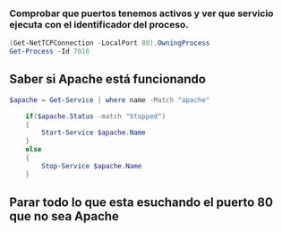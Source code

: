 ### Comprobar que puertos tenemos activos y ver que servicio ejecuta con el identificador del proceso.
```powershell
(Get-NetTCPConnection -LocalPort 80).OwningProcess
Get-Process -Id 7016
```
## Saber si Apache está funcionando
```powershell
$apache = Get-Service | where name -Match "apache"

    if($apache.Status -match "Stopped")
    {
        Start-Service $apache.Name
    }
    else
    {
        Stop-Service $apache.Name
    }
```
## Parar todo lo que esta esuchando el puerto 80 que no sea Apache
